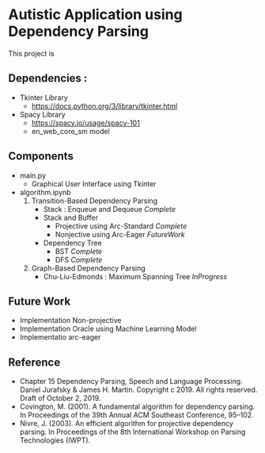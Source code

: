 # Autistic Application using Dependency Parsing
This project is 

## Dependencies :
- Tkinter Library
    - https://docs.python.org/3/library/tkinter.html
- Spacy Library
    - https://spacy.io/usage/spacy-101
    - en_web_core_sm model

## Components

- main.py
    - Graphical User Interface using Tkinter
- algorithm.ipynb
    1. Transition-Based Dependency Parsing
        - Stack : Enqueue and Dequeue *Complete*
        - Stack and Buffer
            - Projective using Arc-Standard *Complete*
            - Nonjective using Arc-Eager *FutureWork*
        - Dependency Tree
            - BST *Complete*
            - DFS *Complete*
    2. Graph-Based Dependency Parsing
        - Chu-Liu-Edmonds : Maximum Spanning Tree *InProgress*

## Future Work
- Implementation Non-projective
- Implementation Oracle using Machine Learning Model
- Implementatio arc-eager

## Reference
- Chapter 15 Dependency Parsing, Speech and Language Processing. Daniel Jurafsky & James H. Martin. Copyright c 2019. All rights reserved. Draft of October 2, 2019.
- Covington, M. (2001). A fundamental algorithm for dependency parsing. In Proceedings of the 39th Annual ACM Southeast Conference, 95–102.
- Nivre, J. (2003). An efficient algorithm for projective dependency parsing. In Proceedings of the 8th International Workshop on Parsing Technologies (IWPT).